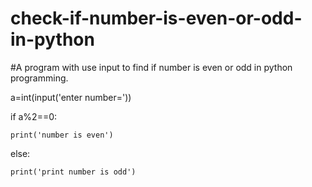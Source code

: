 # check-if-number-is-even-or-odd-in-python
#A program with use input to find if number is even or odd in python programming. 


a=int(input('enter number='))

if a%2==0:

    print('number is even')
		
else:

    print('print number is odd')
    
